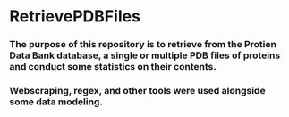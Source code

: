 # RetrievePDBFiles

### The purpose of this repository is to retrieve from the Protien Data Bank database, a single or multiple PDB files of proteins and conduct some statistics on their contents. 

### Webscraping, regex, and other tools were used alongside some data modeling.
